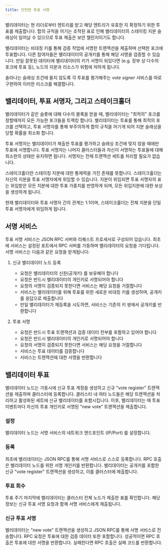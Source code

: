 ```yaml
---
title: 안전한 투표 서명
---
```


밸리데이터는 현 리더로부터 엔트리를 받고 해당 엔트리가 유효한 지 확정하기 위한 투표를 제출합니다. 합의 규칙을 어기는 조작된 표로 인해 밸리데이터의 스테이킹 지분 슬래싱이 일어날 수 있으므로 투표 제출은 보안 챌린지이기도 합니다.

밸리데이터는 비대칭 키를 통해 검증 작업에 서명한 트랜잭션을 제출하며 선택한 포크에 투표합니다. 다른 참여자들은 밸리데이터의 공개키를 통해 해당 서명을 검증할 수 있습니다. 만일 잘못된 데이터에 밸리데이터의 키가 서명이 되있다면 \(e.g. 장부 상 다수의 포크에 투표 등\), 노드의 지분과 리소스가 위험에 처하게 됩니다.

솔라나는 슬래싱 조건에 들지 않도록 각 투표를 평가해주는 _vote signer_ 서비스를 따로 구현하여 이러한 리스크를 해결합니다.

## 밸리데이터, 투표 서명자, 그리고 스테이크홀더

밸리데이터가 같은 슬롯에 대해 다수의 블록을 받을 때, 밸리데이터는 "최적의" 포크를 정할때까지 모든 가능한 포크들을 트랙킹 합니다. 밸리데이터는 투표를 통해 최적의 포크를 선택하고, 투표 서명자를 통해 부주의하게 합의 규칙을 어기게 되어 지분 슬래싱을 당할 확률을 최소화 합니다.

투표 서명자는 밸리데이터가 제출한 투표를 평가하고 슬래싱 조건에 맞지 않을 때에만 투표에 서명합니다. 투표 서명자는 나머지 클러스터들과 자신이 서명하는 투표들에 대해 최소한의 상태만 유지하면 됩니다. 서명자는 전체 트랜잭션 세트를 처리할 필요가 없습니다.

스테이크홀더란 스테이킹 지분에 대한 통제력을 가진 존재를 뜻합니다. 스테이크홀더는 자신의 지분을 투표 서명자에게 위임할 수 있습니다. 지분이 위임되면 투표 서명자의 표는 위임받은 모든 지분에 대한 투표 가중치를 반영하게 되며, 모든 위임지분에 대한 보상을 생성하게 됩니다.

현재 밸리데이터와 투표 서명자 간의 관계는 1:1이며, 스테이크홀더는 전체 지분을 단일 투표 서명자에게 위임하게 됩니다.

## 서명 서비스

투표 서명 서비스는 JSON RPC 서버와 리퀘스트 프로세서로 구성되어 있습니다. 최초에 서비스는 설정된 포트에서 RPC 서버를 가동하며 밸리데이터의 요청을 기다립니다. 서명 서비스는 다음과 같은 요청을 받게됩니다:

1. 신규 밸리데이터 노드 등록

    - 요청은 밸리데이터의 신원\(공개키\) 를 보유해야 합니다
    - 요청은 반드시 밸리데이터의 개인키로 서명되어야 합니다
    - 요청의 서명이 검증되지 못한다면 서비스는 해당 요청을 거절합니다
    - 서비스는 밸리데이터를 위해 투표를 위한 새로운 비대칭 키를 생성하며, 공개키를 응답으로 제출합니다
    - 만일 밸리데이터가 재등록을 시도하면, 서비스는 기존의 키 쌍에서 공개키를 반환합니다

2. 투표 서명

    - 요청은 반드시 투표 트랜잭션과 검증 데이터 전부를 포함하고 있어야 합니다
    - 요청은 반드시 밸리데이터의 개인키로 서명되어야 합니다
    - 요청의 서명이 검증되지 못한다면 서비스는 해당 요청을 거절합니다
    - 서비스는 투표 데이터를 검증합니다
    - 서비스는 트랜잭션에 대한 서명을 반환합니다

## 밸리데이터 투표

밸리데이터 노드는 가동시에 신규 투표 계정을 생성하고 신규 "vote register" 트랜잭션을 제출하며 클러스터에 등록합니다. 클러스터 내 여타 노드들은 해당 트랜잭션을 처리하고 활성화된 세트에 신규 밸리데이터를 포함시킵니다. 이후, 밸리데이터는 매 투표 이벤트마다 자신의 투표 개인키로 서명된 "new vote" 트랜잭션을 제출합니다.

### 설정

밸리데이터 노드는 서명 서비스의 네트워크 엔드포인트 \(IP/Port\) 를 설정합니다.

### 등록

최초에 밸리데이터는 JSON RPC를 통해 서명 서비스로 스스로 등록합니다. RPC 호출은 밸리데이터 노드를 위한 서명 개인키를 반환합니다. 밸리데이터는 공개키를 포함한 신규 "vote register" 트랜잭션을 생성하고, 이를 클러스터에 제출합니다.

### 투표 회수

투표 주기 마지막에 밸리데이터는 클러스터 전체 노드가 제출한 표를 확인합니다. 해당 정보는 신규 투표 서명 요청과 함께 서명 서비스에게 제출됩니다.

### 신규 투표 서명

밸리데이터는 "new vote" 트랜잭션을 생성하고 JSON RPC를 통해 서명 서비스로 전송합니다. RPC 요청은 투표에 대한 검증 데이터 또한 포함합니다. 성공적이면 RPC 호출은 투표에 대한 서명을 반환합니다. 실패한다면 RPC 호출은 실패 코드를 반환합니다.
